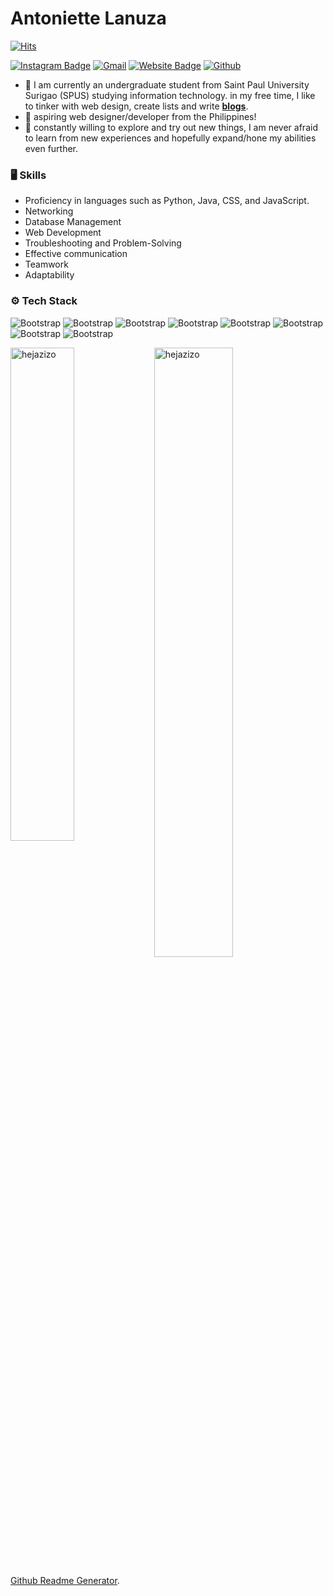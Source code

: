 # Antoniette Lanuza

[![Hits](https://hits.seeyoufarm.com/api/count/incr/badge.svg?url=https%3A%2F%2Fgithub.com%2Fhejazizo%2Fhejazizo&count_bg=%2379C83D&title_bg=%23555555&icon=&icon_color=%23E7E7E7&title=Profile+Views&edge_flat=false)](https://hits.seeyoufarm.com)


[![Instagram Badge](https://img.shields.io/badge/-Instagram-purple?logo=instagram&logoColor=white&link=https://instagram.com/an2niette/)](https://www.instagram.com/an2niette)
[![Gmail](https://img.shields.io/badge/-Gmail-c14438?style=flat&logo=Gmail&logoColor=white)](mailto:antoniettelanuzawork@gmail.com)
[![Website Badge](https://img.shields.io/badge/-Website-c14438?style=flat&logo=Google-Chrome&logoColor=white&link=bytewastaken.tumblr.com)](bytewastaken.tumblr.com)
[![Github](https://img.shields.io/github/followers/hejazizo?label=Follow&style=social)](https://github.com/hejazizo)

- 📌 I am currently an undergraduate student from Saint Paul University Surigao (SPUS) studying information technology. in my free time, I like to tinker with web design, create lists and write [**blogs**](https://icedappletea.tumblr.com/).
- 📌 aspiring web designer/developer from the Philippines!
- 📌 constantly willing to explore and try out new things, I am never afraid to learn from new experiences and hopefully expand/hone my abilities even further.



### 🖥 Skills

- Proficiency in languages such as Python, Java, CSS, and JavaScript.
- Networking
- Database Management
- Web Development
- Troubleshooting and Problem-Solving
- Effective communication
- Teamwork
- Adaptability
### ⚙️ Tech Stack

![Bootstrap](https://img.shields.io/badge/-Java-05122A?style=plastic&logo=Java&color=353535) ![Bootstrap](https://img.shields.io/badge/-Python-05122A?style=plastic&logo=Python&color=353535) ![Bootstrap](https://img.shields.io/badge/-HTML5-05122A?style=plastic&logo=HTML5&color=353535) ![Bootstrap](https://img.shields.io/badge/-CSS3-05122A?style=plastic&logo=CSS3&color=353535) ![Bootstrap](https://img.shields.io/badge/-JavaScript-05122A?style=plastic&logo=JavaScript&color=353535) ![Bootstrap](https://img.shields.io/badge/-MySQL-05122A?style=plastic&logo=MySQL&color=353535) ![Bootstrap](https://img.shields.io/badge/-PHP-05122A?style=plastic&logo=PHP&color=353535) ![Bootstrap](https://img.shields.io/badge/-Visual%20Studio%20Code-05122A?style=plastic&logo=Visual-Studio-Code&color=353535)

<div>
  <img width="45%" align="left" src="https://github-readme-stats.vercel.app/api/top-langs?username=hejazizo&show_icons=true&locale=en&layout=compact" alt="hejazizo" />
  <img width="50%"  src="https://github-readme-streak-stats.herokuapp.com/?user=hejazizo&" alt="hejazizo" />
</div>


[Github Readme Generator](https://hejazizo-github-profile-readme-srcstreamlit-app-i6skm7.streamlit.app/).

